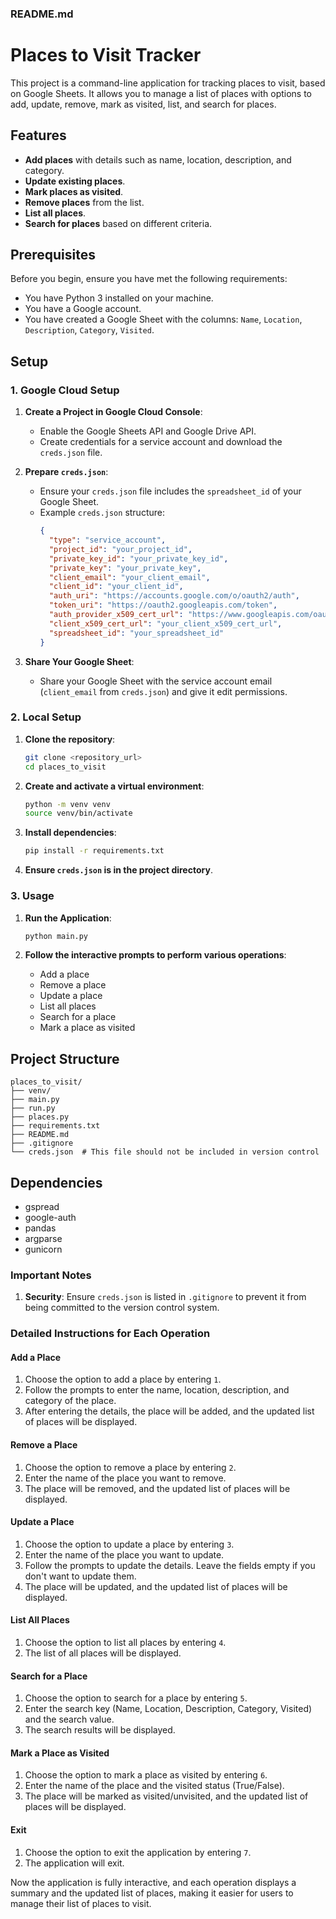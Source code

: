 ### README.md


# Places to Visit Tracker

This project is a command-line application for tracking places to visit, based on Google Sheets. It allows you to manage a list of places with options to add, update, remove, mark as visited, list, and search for places.

## Features

- **Add places** with details such as name, location, description, and category.
- **Update existing places**.
- **Mark places as visited**.
- **Remove places** from the list.
- **List all places**.
- **Search for places** based on different criteria.

## Prerequisites

Before you begin, ensure you have met the following requirements:

- You have Python 3 installed on your machine.
- You have a Google account.
- You have created a Google Sheet with the columns: `Name`, `Location`, `Description`, `Category`, `Visited`.

## Setup

### 1. Google Cloud Setup

1. **Create a Project in Google Cloud Console**:
   - Enable the Google Sheets API and Google Drive API.
   - Create credentials for a service account and download the `creds.json` file.

2. **Prepare `creds.json`**:
   - Ensure your `creds.json` file includes the `spreadsheet_id` of your Google Sheet.
   - Example `creds.json` structure:
     ```json
     {
       "type": "service_account",
       "project_id": "your_project_id",
       "private_key_id": "your_private_key_id",
       "private_key": "your_private_key",
       "client_email": "your_client_email",
       "client_id": "your_client_id",
       "auth_uri": "https://accounts.google.com/o/oauth2/auth",
       "token_uri": "https://oauth2.googleapis.com/token",
       "auth_provider_x509_cert_url": "https://www.googleapis.com/oauth2/v1/certs",
       "client_x509_cert_url": "your_client_x509_cert_url",
       "spreadsheet_id": "your_spreadsheet_id"
     }
     ```

3. **Share Your Google Sheet**:
   - Share your Google Sheet with the service account email (`client_email` from `creds.json`) and give it edit permissions.

### 2. Local Setup

1. **Clone the repository**:
   ```bash
   git clone <repository_url>
   cd places_to_visit
   ```

2. **Create and activate a virtual environment**:
   ```bash
   python -m venv venv
   source venv/bin/activate  
   ```

3. **Install dependencies**:
   ```bash
   pip install -r requirements.txt
   ```

4. **Ensure `creds.json` is in the project directory**.

### 3. Usage

1. **Run the Application**:
   ```bash
   python main.py
   ```

2. **Follow the interactive prompts to perform various operations**:
   - Add a place
   - Remove a place
   - Update a place
   - List all places
   - Search for a place
   - Mark a place as visited

## Project Structure

```
places_to_visit/
├── venv/
├── main.py
├── run.py
├── places.py
├── requirements.txt
├── README.md
├── .gitignore
└── creds.json  # This file should not be included in version control
```

## Dependencies

- gspread
- google-auth
- pandas
- argparse
- gunicorn

### Important Notes

1. **Security**: Ensure `creds.json` is listed in `.gitignore` to prevent it from being committed to the version control system.


### Detailed Instructions for Each Operation

#### Add a Place
1. Choose the option to add a place by entering `1`.
2. Follow the prompts to enter the name, location, description, and category of the place.
3. After entering the details, the place will be added, and the updated list of places will be displayed.

#### Remove a Place
1. Choose the option to remove a place by entering `2`.
2. Enter the name of the place you want to remove.
3. The place will be removed, and the updated list of places will be displayed.

#### Update a Place
1. Choose the option to update a place by entering `3`.
2. Enter the name of the place you want to update.
3. Follow the prompts to update the details. Leave the fields empty if you don't want to update them.
4. The place will be updated, and the updated list of places will be displayed.

#### List All Places
1. Choose the option to list all places by entering `4`.
2. The list of all places will be displayed.

#### Search for a Place
1. Choose the option to search for a place by entering `5`.
2. Enter the search key (Name, Location, Description, Category, Visited) and the search value.
3. The search results will be displayed.

#### Mark a Place as Visited
1. Choose the option to mark a place as visited by entering `6`.
2. Enter the name of the place and the visited status (True/False).
3. The place will be marked as visited/unvisited, and the updated list of places will be displayed.

#### Exit
1. Choose the option to exit the application by entering `7`.
2. The application will exit.

Now the application is fully interactive, and each operation displays a summary and the updated list of places, making it easier for users to manage their list of places to visit.
